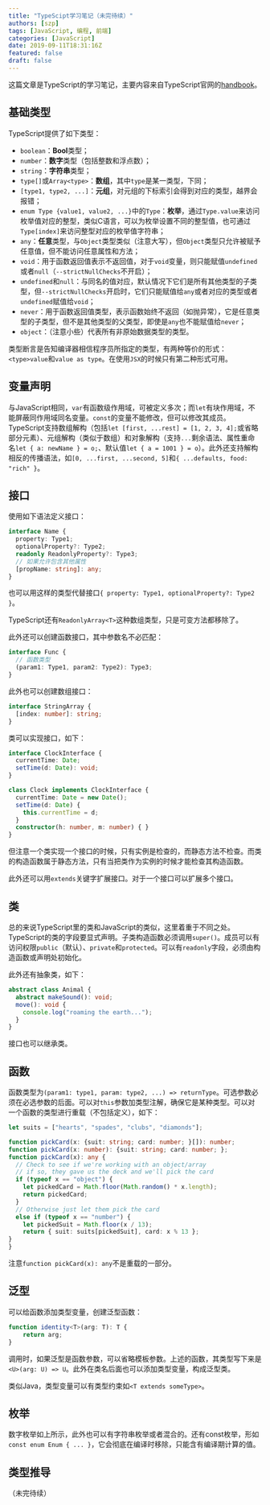 ```yaml
---
title: "TypeScipt学习笔记（未完待续）"
authors: [szp]
tags: [JavaScript, 编程, 前端]
categories: [JavaScript]
date: 2019-09-11T18:31:16Z
featured: false
draft: false
---
```


这篇文章是TypeScript的学习笔记，主要内容来自TypeScript官网的[handbook](https://www.typescriptlang.org/docs/handbook/basic-types.html)。

<!--more-->

## 基础类型

TypeScript提供了如下类型：

- `boolean`：**Bool**类型；
- `number`：**数字**类型（包括整数和浮点数）；
- `string`：**字符串**类型；
- `type[]`或`Array<type>`：**数组**，其中`type`是某一类型，下同；
- `[type1, type2, ...]`：**元组**，对元组的下标索引会得到对应的类型，越界会报错；
- `enum Type {value1, value2, ...}`中的`Type`：**枚举**，通过`Type.value`来访问枚举值对应的整型，类似C语言，可以为枚举设置不同的整型值，也可通过`Type[index]`来访问整型对应的枚举值字符串；
- `any`：**任意**类型，与`Object`类型类似（注意大写），但`Object`类型只允许被赋予任意值，但不能访问任意属性和方法；
- `void`：用于函数返回值表示不返回值，对于`void`变量，则只能赋值`undefined`或者`null`（`--strictNullChecks`不开启）；
- `undefined`和`null`：与同名的值对应，默认情况下它们是所有其他类型的子类型，但`--strictNullChecks`开启时，它们只能赋值给`any`或者对应的类型或者`undefined`赋值给`void`；
- `never`：用于函数返回值类型，表示函数始终不返回（如抛异常），它是任意类型的子类型，但不是其他类型的父类型，即使是`any`也不能赋值给`never`；
- `object`：（注意小些）代表所有非原始数据类型的类型。

类型断言是告知编译器相信程序员所指定的类型，有两种等价的形式：`<type>value`和`value as type`。在使用`JSX`的时候只有第二种形式可用。

## 变量声明

与JavaScript相同，`var`有函数级作用域，可被定义多次；而`let`有块作用域，不能屏蔽同作用域同名变量。`const`的变量不能修改，但可以修改其成员。TypeScript支持数组解构（包括`let [first, ...rest] = [1, 2, 3, 4];`或省略部分元素）、元组解构（类似于数组）和对象解构（支持`...`剩余语法、属性重命名`let { a: newName } = o;`、默认值`let { a = 1001 } = o`）。此外还支持解构相反的传播语法，如`[0, ...first, ...second, 5]`和`{ ...defaults, food: "rich" }`。

## 接口

使用如下语法定义接口：

```typescript
interface Name {
  property: Type1;
  optionalProperty?: Type2;
  readonly ReadonlyProperty?: Type3;
  // 如果允许包含其他属性
  [propName: string]: any;
}
```

也可以用这样的类型代替接口`{ property: Type1, optionalProperty?: Type2 }`。

TypeScript还有`ReadonlyArray<T>`这种数组类型，只是可变方法都移除了。

此外还可以创建函数接口，其中参数名不必匹配：

```typescript
interface Func {
  // 函数类型
  (param1: Type1, param2: Type2): Type3;
}
```

此外也可以创建数组接口：

```typescript
interface StringArray {
  [index: number]: string;
}
```

类可以实现接口，如下：

```typescript
interface ClockInterface {
  currentTime: Date;
  setTime(d: Date): void;
}

class Clock implements ClockInterface {
  currentTime: Date = new Date();
  setTime(d: Date) {
    this.currentTime = d;
  }
  constructor(h: number, m: number) { }
}
```

但注意一个类实现一个接口的时候，只有实例是检查的，而静态方法不检查。而类的构造函数属于静态方法，只有当把类作为实例的时候才能检查其构造函数。

此外还可以用`extends`关键字扩展接口。对于一个接口可以扩展多个接口。

## 类

总的来说TypeScript里的类和JavaScript的类似，这里着重于不同之处。TypeScript的类的字段要显式声明。子类构造函数必须调用`super()`。成员可以有访问权限`public`（默认）、`private`和`protected`。可以有`readonly`字段，必须由构造函数或声明处初始化。

此外还有抽象类，如下：

```typescript
abstract class Animal {
  abstract makeSound(): void;
  move(): void {
    console.log("roaming the earth...");
  }
}
```

接口也可以继承类。

## 函数

函数类型为`(param1: type1, param: type2, ...) => returnType`。可选参数必须在必选参数的后面。可以对`this`参数加类型注解，确保它是某种类型。可以对一个函数的类型进行重载（不包括定义），如下：

```typescript
let suits = ["hearts", "spades", "clubs", "diamonds"];

function pickCard(x: {suit: string; card: number; }[]): number;
function pickCard(x: number): {suit: string; card: number; };
function pickCard(x): any {
  // Check to see if we're working with an object/array
  // if so, they gave us the deck and we'll pick the card
  if (typeof x == "object") {
    let pickedCard = Math.floor(Math.random() * x.length);
    return pickedCard;
  }
  // Otherwise just let them pick the card
  else if (typeof x == "number") {
    let pickedSuit = Math.floor(x / 13);
    return { suit: suits[pickedSuit], card: x % 13 };
}
}
```

注意`function pickCard(x): any`不是重载的一部分。

## 泛型

可以给函数添加类型变量，创建泛型函数：

```typescript
function identity<T>(arg: T): T {
    return arg;
}
```

调用时，如果泛型是函数参数，可以省略模板参数。上述的函数，其类型写下来是`<U>(arg: U) => U`。此外在类名后面也可以添加类型变量，构成泛型类。

类似Java，类型变量可以有类型约束如`<T extends someType>`。

## 枚举

数字枚举如上所示，此外也可以有字符串枚举或者混合的。还有const枚举，形如`const enum Enum { ... }`，它会彻底在编译时移除，只能含有编译期计算的值。

## 类型推导

（未完待续）
